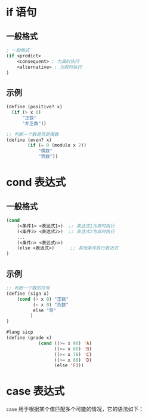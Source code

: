 # if 语句

## 一般格式

```lisp
; 一般格式
(if <predict>
	<consequent> ; 为真时执行
	<alternative> ; 为假时执行
)
```

## 示例

```lisp
(define (positive? x)
  (if (> x 0)
      "正数"
      "非正数"))
```

```lisp
;; 判断一个数是否是偶数
(define (even? x)
		(if (= 0 (modulo x 2))
			"偶数"
			"奇数"))
```

# cond 表达式

## 一般格式

```lisp
(cond 
	(<条件1> <表达式1>)  ;; 表达式1为真时执行
	(<条件2> <表达式2>)  ;; 表达式2为真时执行
	...
	(<条件n> <表达式n>)
	(else <表达式>)      ;; 其他条件执行表达式
)
```

## 示例

```lisp
;; 判断一个数的符号
(define (sign x)
	(cond (> x 0) "正数"
	      (< x 0) "负数"
	      else "零"	  
         )
)
```

```lisp
#lang sicp
(define (grade x)
            (cond ((>= x 90) 'A)
                  ((>= x 80) 'B)
                  ((>= x 70) 'C)
                  ((>= x 60) 'D)
                  (else 'F)))
```

# case 表达式

`case` 用于根据某个值匹配多个可能的情况，它的语法如下：

```

```
